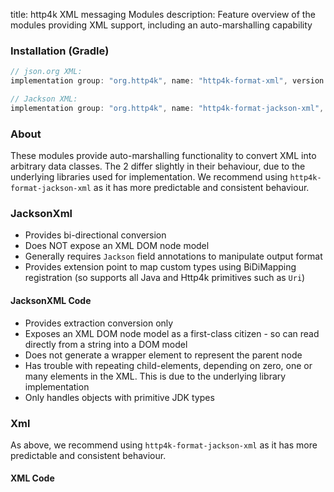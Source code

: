 title: http4k XML messaging Modules
description: Feature overview of the modules providing XML support, including an auto-marshalling capability

### Installation (Gradle)

```groovy
// json.org XML:
implementation group: "org.http4k", name: "http4k-format-xml", version: "3.261.0"

// Jackson XML:
implementation group: "org.http4k", name: "http4k-format-jackson-xml", version: "3.261.0"
```

### About
These modules provide auto-marshalling functionality to convert XML into arbitrary data classes. The 2 differ slightly in their behaviour, due to the underlying libraries used for implementation. We recommend using `http4k-format-jackson-xml` as it has more predictable and consistent behaviour.

### JacksonXml
- Provides bi-directional conversion
- Does NOT expose an XML DOM node model
- Generally requires `Jackson` field annotations to manipulate output format
- Provides extension point to map custom types using BiDiMapping registration (so supports all Java and Http4k primitives such as `Uri`)

#### JacksonXML Code [<img class="octocat"/>](https://github.com/http4k/http4k/blob/master/src/docs/guide/modules/xml/jacksonAutoXml.kt)
- Provides extraction conversion only
- Exposes an XML DOM node model as a first-class citizen - so can read directly from a string into a DOM model
- Does not generate a wrapper element to represent the parent node
- Has trouble with repeating child-elements, depending on zero, one or many elements in the XML. This is due to the underlying library implementation
- Only handles objects with primitive JDK types

<script src="https://gist-it.appspot.com/https://github.com/http4k/http4k/blob/master/src/docs/guide/modules/xml/jacksonAutoXml.kt"></script>

### Xml
As above, we recommend using `http4k-format-jackson-xml` as it has more predictable and consistent behaviour.
 
#### XML Code [<img class="octocat"/>](https://github.com/http4k/http4k/blob/master/src/docs/guide/modules/xml/autoXml.kt)

<script src="https://gist-it.appspot.com/https://github.com/http4k/http4k/blob/master/src/docs/guide/modules/xml/autoXml.kt"></script>

<!--
There is a utility to generate data class code from XML input [here](http://http4k-data-class-gen.herokuapp.com) . These data classes are compatible with using the `Body.auto<T>()` functionality. 
-->
